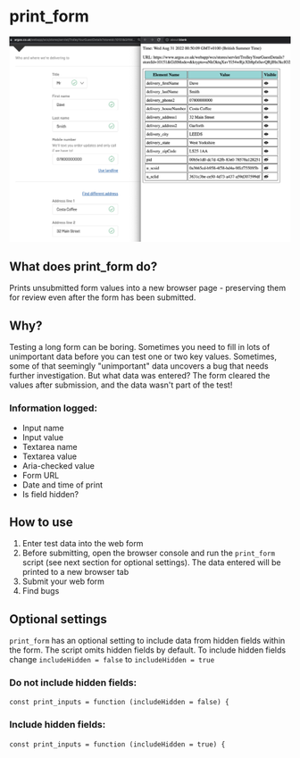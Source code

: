 # print_form

![](/print-form-banner.png)

## What does print_form do?

Prints unsubmitted form values into a new browser page - preserving them for review even after the form has been submitted.

## Why?

Testing a long form can be boring. Sometimes you need to fill in lots of unimportant data before you can test one or two key values. Sometimes, some of that seemingly "unimportant" data uncovers a bug that needs further investigation. But what data was entered? The form cleared the values after submission, and the data wasn't part of the test!

### Information logged:

- Input name
- Input value
- Textarea name
- Textarea value
- Aria-checked value
- Form URL
- Date and time of print
- Is field hidden?

## How to use

1. Enter test data into the web form
2. Before submitting, open the browser console and run the `print_form` script (see next section for optional settings). The data entered will be printed to a new browser tab
3. Submit your web form
4. Find bugs

## Optional settings

`print_form` has an optional setting to include data from hidden fields within the form. The script omits hidden fields by default. To include hidden fields change
`includeHidden = false` to `includeHidden = true`

### Do not include hidden fields:

    const print_inputs = function (includeHidden = false) {

### Include hidden fields:

    const print_inputs = function (includeHidden = true) {
